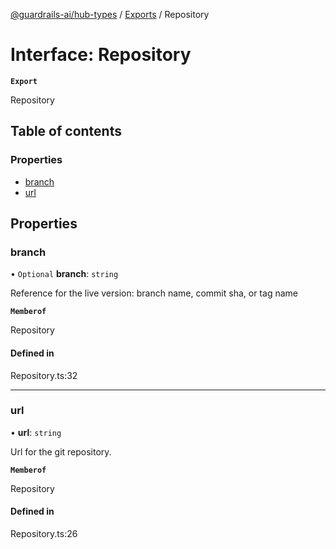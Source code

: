 [@guardrails-ai/hub-types](../README.md) / [Exports](../modules.md) / Repository

# Interface: Repository

**`Export`**

Repository

## Table of contents

### Properties

- [branch](Repository.md#branch)
- [url](Repository.md#url)

## Properties

### branch

• `Optional` **branch**: `string`

Reference for the live version: branch name, commit sha, or tag name

**`Memberof`**

Repository

#### Defined in

Repository.ts:32

___

### url

• **url**: `string`

Url for the git repository.

**`Memberof`**

Repository

#### Defined in

Repository.ts:26
